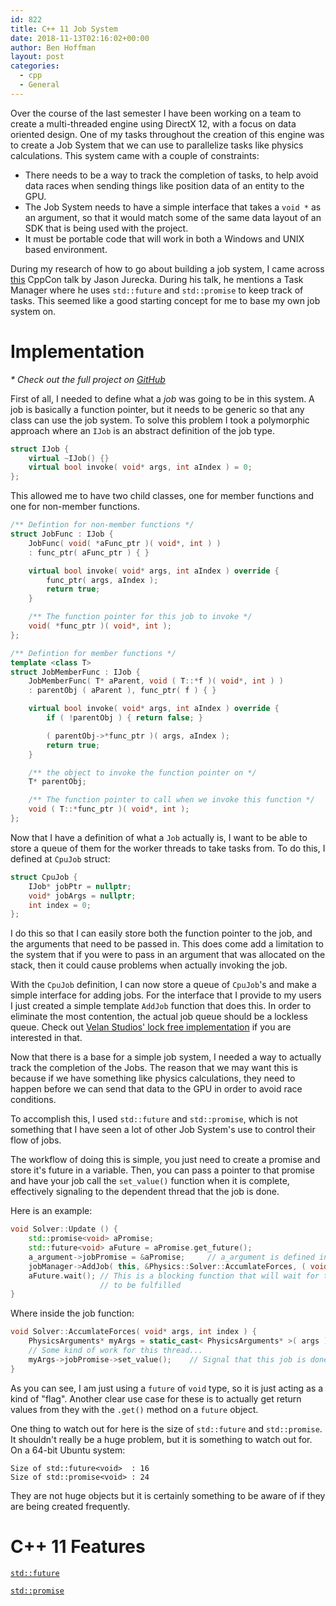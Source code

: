 ```yaml
---
id: 822
title: C++ 11 Job System
date: 2018-11-13T02:16:02+00:00
author: Ben Hoffman
layout: post
categories:
  - cpp
  - General
---
```


Over the course of the last semester I have been working on a team to
create a multi-threaded engine using DirectX 12, with a focus on data
oriented design. One of my tasks throughout the creation of this engine was to create a
Job System that we can use to parallelize tasks like physics calculations. This
system came with a couple of constraints:

* There needs to be a way to track the completion of tasks, to help avoid data races
  when sending things like position data of an entity to the GPU.
* The Job System needs to have a simple interface that takes a `void *` as
  an argument, so that it would match some of the same data layout of an SDK that
  is being used with the project.
* It must be portable code that will work in both a Windows and UNIX based
  environment.

During my research of how to go about building a job system, I came across
[this](https://www.youtube.com/watch?v=8AjRD6mU96s&t=1532s) CppCon talk by
Jason Jurecka. During his talk, he mentions a Task Manager where he uses
`std::future` and `std::promise` to keep track of tasks. This seemed like a good
starting concept for me to base my own job system on.

# Implementation
_* Check out the full project on [GitHub](https://github.com/engine-buddies/light-vox-engine/)_


First of all, I needed to define what a _job_ was going to be in this system.
A job is basically a function pointer, but it needs to be generic so that any
class can use the job system. To solve this problem I took a polymorphic
approach where an `IJob` is an abstract definition of the job type.

```C++
struct IJob {
    virtual ~IJob() {}
    virtual bool invoke( void* args, int aIndex ) = 0;
};
```

This allowed me to have two child classes, one for member functions and one for
non-member functions.

```C++
/** Defintion for non-member functions */
struct JobFunc : IJob {
    JobFunc( void( *aFunc_ptr )( void*, int ) )
    : func_ptr( aFunc_ptr ) { }

    virtual bool invoke( void* args, int aIndex ) override {
        func_ptr( args, aIndex );
        return true;
    }

    /** The function pointer for this job to invoke */
    void( *func_ptr )( void*, int );
};

/** Defintion for member functions */
template <class T>
struct JobMemberFunc : IJob {
    JobMemberFunc( T* aParent, void ( T::*f )( void*, int ) )
    : parentObj ( aParent ), func_ptr( f ) { }

    virtual bool invoke( void* args, int aIndex ) override {
        if ( !parentObj ) { return false; }

        ( parentObj->*func_ptr )( args, aIndex );
        return true;
    }

    /** the object to invoke the function pointer on */
    T* parentObj;

    /** The function pointer to call when we invoke this function */
    void ( T::*func_ptr )( void*, int );
};
```

Now that I have a definition of what a `Job` actually is, I want to be able to
store a queue of them for the worker threads to take tasks from. To do this, I
defined at `CpuJob` struct:

```C
struct CpuJob {
    IJob* jobPtr = nullptr;
    void* jobArgs = nullptr;
    int index = 0;
};
```

I do this so that I can easily store both the function pointer to the job, and
the arguments that need to be passed in. This does come add a limitation to the
system that if you were to pass in an argument that was allocated on the stack,
then it could cause problems when actually invoking the job.

With the `CpuJob` definition, I can now store a queue of `CpuJob`'s and make a
simple interface for adding jobs. For the interface that I provide to my users I
just created a simple template `AddJob` function that does this.
In order to eliminate the most contention, the actual job queue should be a
lockless queue. Check out [Velan Studios' lock free implementation](https://www.velanstudios.com/blog/posts/our-first-open-source-release.html)
if you are interested in that.  

Now that there is a base for a simple job system, I needed a way to actually
track the completion of the Jobs. The reason that we may want this is because if
we have something like physics calculations, they need to happen before we can
send that data to the GPU in order to avoid race conditions.

To accomplish this, I used `std::future` and `std::promise`, which is not something
that I have seen a lot of other Job System's use to control their flow of jobs.

The workflow of doing this is simple, you just need to create a promise
and store it's future in a variable. Then, you can pass a pointer to that
promise and have your job call the `set_value()` function when it is complete,
effectively signaling to the dependent thread that the job is done.  

Here is an example:

```C++
void Solver::Update () {
    std::promise<void> aPromise;
    std::future<void> aFuture = aPromise.get_future();
    a_argument->jobPromise = &aPromise;     // a_argument is defined in this class
    jobManager->AddJob( this, &Physics::Solver::AccumlateForces, ( void* ) ( a_argument ), 0 );
    aFuture.wait(); // This is a blocking function that will wait for that promise
                    // to be fulfilled
}
```
Where inside the job function:

```C++
void Solver::AccumlateForces( void* args, int index ) {
    PhysicsArguments* myArgs = static_cast< PhysicsArguments* >( args );
    // Some kind of work for this thread...
    myArgs->jobPromise->set_value();    // Signal that this job is done
}
```

As you can see, I am just using a `future` of `void` type, so it is just acting
as a kind of "flag". Another clear use case for these is to actually get return
values from they with the `.get()` method on a `future` object.

One thing to watch out for here is the size of `std::future` and `std::promise`.
It shouldn't really be a huge problem, but it is something to watch out for. On
a 64-bit Ubuntu system:

```
Size of std::future<void>  : 16
Size of std::promise<void> : 24
```

They are not huge objects but it is certainly something to be aware of if they
are being created frequently.



# C++ 11 Features

[`std::future`](https://en.cppreference.com/w/cpp/thread/future)

[`std::promise`](https://en.cppreference.com/w/cpp/thread/promise)
